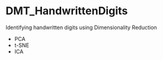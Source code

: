 # DMT_HandwrittenDigits
Identifying handwritten digits using Dimensionality Reduction
- PCA
- t-SNE
- ICA
